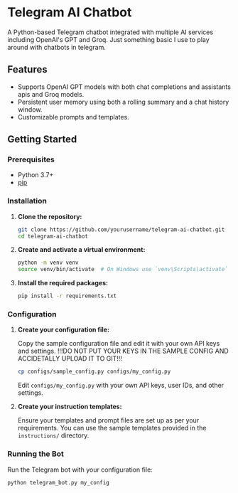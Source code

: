 # Telegram AI Chatbot

A Python-based Telegram chatbot integrated with multiple AI services including OpenAI's GPT and Groq. Just something basic I use to play around with chatbots in telegram.

## Features

- Supports OpenAI GPT models with both chat completions and assistants apis and Groq models.
- Persistent user memory using both a rolling summary and a chat history window.
- Customizable prompts and templates.


## Getting Started

### Prerequisites

- Python 3.7+
- [pip](https://pip.pypa.io/en/stable/)

### Installation

1. **Clone the repository:**

    ```bash
    git clone https://github.com/yourusername/telegram-ai-chatbot.git
    cd telegram-ai-chatbot
    ```

2. **Create and activate a virtual environment:**

    ```bash
    python -m venv venv
    source venv/bin/activate  # On Windows use `venv\Scripts\activate`
    ```

3. **Install the required packages:**

    ```bash
    pip install -r requirements.txt
    ```

### Configuration

1. **Create your configuration file:**

    Copy the sample configuration file and edit it with your own API keys and settings.
    !!!DO NOT PUT YOUR KEYS IN THE SAMPLE CONFIG AND ACCIDETALLY UPLOAD IT TO GIT!!!

    ```bash
    cp configs/sample_config.py configs/my_config.py
    ```

    Edit `configs/my_config.py` with your own API keys, user IDs, and other settings.

2. **Create your instruction templates:**

    Ensure your templates and prompt files are set up as per your requirements. You can use the sample templates provided in the `instructions/` directory.

### Running the Bot

Run the Telegram bot with your configuration file:

```bash
python telegram_bot.py my_config